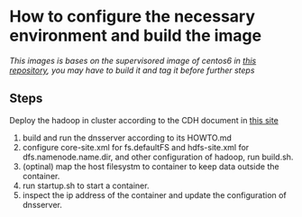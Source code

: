 How to configure the necessary environment and build the image
====================================

*This images is bases on the supervisored image of centos6 in [this repository](https://github.com/ambling/baseimage-docker), you may have to build it and tag it before further steps*

Steps
------------
Deploy the hadoop in cluster according to the CDH document in [this site](http://www.cloudera.com/content/cloudera-content/cloudera-docs/CDH5/latest/CDH5-Installation-Guide/cdh5ig_cdh5_cluster_deploy.html)

1. build and run the dnsserver according to its HOWTO.md
2. configure core-site.xml for fs.defaultFS and hdfs-site.xml for dfs.namenode.name.dir, and other configuration of hadoop, run build.sh.
3. (optinal) map the host filesystm to container to keep data outside the container.
4. run startup.sh to start a container.
5. inspect the ip address of the container and update the configuration of dnsserver.

